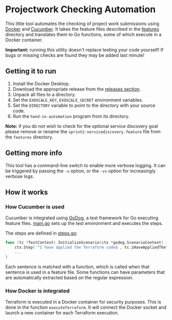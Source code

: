 # Projectwork Checking Automation

This little tool automates the checking of project work submissions using [Docker](https://docker.io) and [Cucumber](https://cucumber.io/). It takes the feature files described in the [features](./features) directory and translates them to Go functions, some of which execute in a Docker container.

**Important:** running this utility doesn't replace testing your code yourself! If bugs or missing checks are found they may be added last minute!

## Getting it to run

1. Install the Docker Desktop.
2. Download the appropriate release from the [releases section](https://github.com/FH-Cloud-Computing/hand-in-automation/releases/).
3. Unpack all files to a directory.
4. Set the `EXOSCALE_KEY`, `EXOSCALE_SECRET` environment variables.
5. Set the `DIRECTORY` variable to point to the directory with your source code.
6. Run the `hand-in-automation` program from its directory. 

**Note:** if you do not wish to check for the optional service discovery goal please remove or rename the `sprint2-servicediscovery.feature` file from the `features` directory.

## Getting more info

This tool has a command-line switch to enable more verbose logging. It can be triggered by passing the `-v` option, or the `-vv` option for increasingly verbose logs.

## How it works

### How Cucumber is used

Cucumber is integrated using [GoDog](https://github.com/cucumber/godog), a test framework for Go executing feature files. [main.go](main.go) sets up the test environment and executes the steps.

The steps are defined in [steps.go](steps.go):

```go
func (tc *TestContext) InitializeScenario(ctx *godog.ScenarioContext) {
	ctx.Step(`^I have applied the Terraform code$`, tc.iHaveAppliedTheTerraformCode)
    ...
}
```

Each sentence is matched with a function, which is called when that sentence is used in a feature file. Some functions can have parameters that are automatically extracted based on the regular expression.

### How Docker is integrated

Terraform is executed in a Docker container for security purposes. This is done in the function `executeTerraform`. It 
will connect the Docker socket and launch a new container for each Terraform execution.